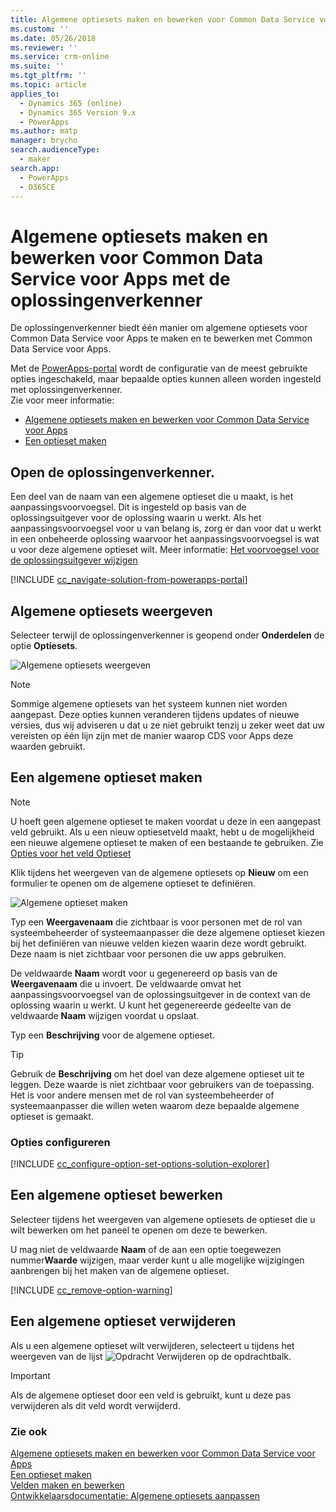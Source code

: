 ```yaml
---
title: Algemene optiesets maken en bewerken voor Common Data Service voor Apps met de oplossingenverkenner | MicrosoftDocs
ms.custom: ''
ms.date: 05/26/2018
ms.reviewer: ''
ms.service: crm-online
ms.suite: ''
ms.tgt_pltfrm: ''
ms.topic: article
applies_to:
  - Dynamics 365 (online)
  - Dynamics 365 Version 9.x
  - PowerApps
ms.author: matp
manager: brycho
search.audienceType:
  - maker
search.app:
  - PowerApps
  - D365CE
---
```

# <a name="create-and-edit-global-option-sets-for-common-data-service-for-apps-using-solution-explorer"></a>Algemene optiesets maken en bewerken voor Common Data Service voor Apps met de oplossingenverkenner

De oplossingenverkenner biedt één manier om algemene optiesets voor Common Data Service voor Apps te maken en te bewerken met Common Data Service voor Apps.

Met de [PowerApps-portal](https://web.powerapps.com/?utm_source=padocs&utm_medium=linkinadoc&utm_campaign=referralsfromdoc) wordt de configuratie van de meest gebruikte opties ingeschakeld, maar bepaalde opties kunnen alleen worden ingesteld met oplossingenverkenner. <br />Zie voor meer informatie: 
- [Algemene optiesets maken en bewerken voor Common Data Service voor Apps](create-edit-global-option-sets.md)
- [Een optieset maken](custom-picklists.md)

## <a name="open-solution-explorer"></a>Open de oplossingenverkenner.

Een deel van de naam van een algemene optieset die u maakt, is het aanpassingsvoorvoegsel. Dit is ingesteld op basis van de oplossingsuitgever voor de oplossing waarin u werkt. Als het aanpassingsvoorvoegsel voor u van belang is, zorg er dan voor dat u werkt in een onbeheerde oplossing waarvoor het aanpassingsvoorvoegsel is wat u voor deze algemene optieset wilt. Meer informatie: [Het voorvoegsel voor de oplossingsuitgever wijzigen](change-solution-publisher-prefix.md) 

[!INCLUDE [cc_navigate-solution-from-powerapps-portal](../../includes/cc_navigate-solution-from-powerapps-portal.md)]

## <a name="view-global-option-sets"></a>Algemene optiesets weergeven

Selecteer terwijl de oplossingenverkenner is geopend onder **Onderdelen** de optie **Optiesets**.

![Algemene optiesets weergeven](media/view-global-option-sets-solution-explorer.png)

> [!NOTE]
> Sommige algemene optiesets van het systeem kunnen niet worden aangepast. Deze opties kunnen veranderen tijdens updates of nieuwe versies, dus wij adviseren u dat u ze niet gebruikt tenzij u zeker weet dat uw vereisten op één lijn zijn met de manier waarop CDS voor Apps deze waarden gebruikt.

## <a name="create-a-global-option-set"></a>Een algemene optieset maken

> [!NOTE]
> U hoeft geen algemene optieset te maken voordat u deze in een aangepast veld gebruikt. Als u een nieuw optiesetveld maakt, hebt u de mogelijkheid een nieuwe algemene optieset te maken of een bestaande te gebruiken. Zie [Opties voor het veld Optieset](create-edit-field-solution-explorer.md#option-set-field-options)

Klik tijdens het weergeven van de algemene optiesets op **Nieuw** om een formulier te openen om de algemene optieset te definiëren.

![Algemene optieset maken](media/create-global-option-set-solution-explorer.png)

Typ een **Weergavenaam** die zichtbaar is voor personen met de rol van systeembeheerder of systeemaanpasser die deze algemene optieset kiezen bij het definiëren van nieuwe velden kiezen waarin deze wordt gebruikt. Deze naam is niet zichtbaar voor personen die uw apps gebruiken.

De veldwaarde **Naam** wordt voor u gegenereerd op basis van de **Weergavenaam** die u invoert. De veldwaarde omvat het aanpassingsvoorvoegsel van de oplossingsuitgever in de context van de oplossing waarin u werkt. U kunt het gegenereerde gedeelte van de veldwaarde **Naam** wijzigen voordat u opslaat.

Typ een **Beschrijving** voor de algemene optieset. 

> [!TIP]
> Gebruik de **Beschrijving** om het doel van deze algemene optieset uit te leggen. Deze waarde is niet zichtbaar voor gebruikers van de toepassing. Het is voor andere mensen met de rol van systeembeheerder of systeemaanpasser die willen weten waarom deze bepaalde algemene optieset is gemaakt.

### <a name="configure-options"></a>Opties configureren

[!INCLUDE [cc_configure-option-set-options-solution-explorer](../../includes/cc_configure-option-set-options-solution-explorer.md)]

## <a name="edit-a-global-option-set"></a>Een algemene optieset bewerken

Selecteer tijdens het weergeven van algemene optiesets de optieset die u wilt bewerken om het paneel te openen om deze te bewerken.

U mag niet de veldwaarde **Naam** of de aan een optie toegewezen nummer**Waarde** wijzigen, maar verder kunt u alle mogelijke wijzigingen aanbrengen bij het maken van de algemene optieset.

[!INCLUDE [cc_remove-option-warning](../../includes/cc_remove-option-warning.md)]

## <a name="delete-a-global-option-set"></a>Een algemene optieset verwijderen

Als u een algemene optieset wilt verwijderen, selecteert u tijdens het weergeven van de lijst ![Opdracht Verwijderen](media/delete.gif) op de opdrachtbalk.

> [!IMPORTANT]
> Als de algemene optieset door een veld is gebruikt, kunt u deze pas verwijderen als dit veld wordt verwijderd.
  
### <a name="see-also"></a>Zie ook
 
[Algemene optiesets maken en bewerken voor Common Data Service voor Apps](create-edit-global-option-sets.md)<br />
[Een optieset maken](custom-picklists.md)<br />
[Velden maken en bewerken](create-edit-fields.md)<br />
[Ontwikkelaarsdocumentatie: Algemene optiesets aanpassen](/dynamics365/customer-engagement/developer/org-service/customize-global-option-sets)
